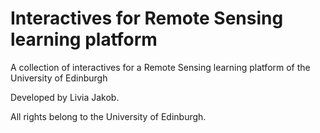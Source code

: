 # Interactives for Remote Sensing learning platform
A collection of interactives for a Remote Sensing learning platform of the University of Edinburgh

Developed by Livia Jakob.



All rights belong to the University of Edinburgh.
